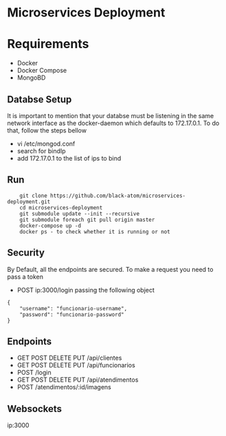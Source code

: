 # Microservices Deployment 
# Requirements
* Docker
* Docker Compose
* MongoBD

## Databse Setup
It is important to mention that your databse must be listening in the same network interface as the docker-daemon which defaults to 172.17.0.1. To do that, follow the steps bellow
* vi /etc/mongod.conf
* search for bindIp
* add 172.17.0.1 to the list of ips to bind

## Run
```
    git clone https://github.com/black-atom/microservices-deployment.git
    cd microservices-deployment
    git submodule update --init --recursive
    git submodule foreach git pull origin master
    docker-compose up -d 
    docker ps - to check whether it is running or not
```
## Security
By Default, all the endpoints are secured. To make a request you need to pass a token
* POST ip:3000/login passing the following object
```
{
	"username": "funcionario-username",
	"password": "funcionario-password"
}
```

## Endpoints
* GET POST DELETE PUT /api/clientes
* GET POST DELETE PUT /api/funcionarios
* POST /login
* GET POST DELETE PUT /api/atendimentos
* POST /atendimentos/:id/imagens


## Websockets
ip:3000